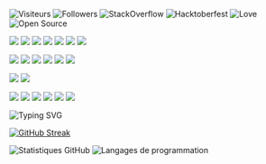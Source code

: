 <link rel="stylesheet" href="styles.css">

![Visiteurs](https://komarev.com/ghpvc/?username=enokseth&color=blueviolet&style=flat-square)
![Followers](https://img.shields.io/github/followers/enokseth?style=flat-square)
![StackOverflow](https://img.shields.io/badge/StackOverflow-helpful-orange?style=flat-square&logo=stackoverflow)
![Hacktoberfest](https://img.shields.io/badge/Hacktoberfest-%E2%9C%94-brightgreen?style=flat-square)
![Love](https://img.shields.io/badge/Made%20with-%E2%9D%A4-red?style=flat-square)
![Open Source](https://img.shields.io/badge/Open%20Source-%E2%9C%94-brightgreen?style=flat-square)



<img src="https://img.shields.io/badge/Kali-268BEE?style=for-the-badge&logo=kalilinux&logoColor=white"></img>
<img src="https://img.shields.io/badge/Ubuntu-E95420?style=for-the-badge&logo=ubuntu&logoColor=white"></img>
<img src="https://img.shields.io/badge/Android-3DDC84?style=for-the-badge&logo=android&logoColor=white"></img>
<img src="https://img.shields.io/badge/XDA--Developers-%23AC6E2F.svg?style=for-the-badge&logo=XDA-Developers&logoColor=white"></img>
<img src="https://img.shields.io/badge/iOS-000000?style=for-the-badge&logo=ios&logoColor=white"></img>
<img src="https://img.shields.io/badge/Linux-FCC624?style=for-the-badge&logo=linux&logoColor=black"></img>
<img src="https://img.shields.io/badge/-Stackoverflow-FE7A16?style=for-the-badge&logo=stack-overflow&logoColor=white"></img>

<img src="https://img.shields.io/badge/JavaScript-F7DF1E?style=for-the-badge&logo=javascript&logoColor=black"></img>
<img src="https://img.shields.io/badge/PHP-777BB4?style=for-the-badge&logo=php&logoColor=white"></img>
<img src="https://img.shields.io/badge/Python-3776AB?style=for-the-badge&logo=python&logoColor=white"></img>
<img src="https://img.shields.io/badge/Java-ED8B00?style=for-the-badge&logo=java&logoColor=white"></img>
<img src="https://img.shields.io/badge/perl-%2339457E.svg?style=for-the-badge&logo=perl&logoColor=white"></img>
<img src="https://img.shields.io/badge/mysql-%2300f.svg?style=for-the-badge&logo=mysql&logoColor=white"></img>

<img src="https://img.shields.io/badge/Krita-203759?style=for-the-badge&logo=krita&logoColor=EEF37B"></img>
<img src="https://img.shields.io/badge/Visual%20Studio%20Code-0078d7.svg?style=for-the-badge&logo=visual-studio-code&logoColor=white"></img>

<img src="https://img.shields.io/badge/DigitalOcean-%230167ff.svg?style=for-the-badge&logo=digitalOcean&logoColor=white"></img>
<img src="https://img.shields.io/badge/django-%23092E20.svg?style=for-the-badge&logo=django&logoColor=white"></img>
<img src="https://img.shields.io/badge/Flutter-%2302569B.svg?style=for-the-badge&logo=Flutter&logoColor=white"></img>
<img src="https://img.shields.io/badge/laravel-%23FF2D20.svg?style=for-the-badge&logo=laravel&logoColor=white"></img>
<img src="https://img.shields.io/badge/react-%2320232a.svg?style=for-the-badge&logo=react&logoColor=%2361DAFB"></img>
<img src="https://img.shields.io/badge/symfony-%23000000.svg?style=for-the-badge&logo=symfony&logoColor=white"></img>

![Typing SVG](https://readme-typing-svg.herokuapp.com?font=Fira+Code&size=22&duration=3000&pause=1000&color=F7768E&center=true&vCenter=true&width=435&lines=Reverse+Engineer+%7C+GSM+Enthusiast;Building+DracoNet+%F0%9F%90%89+;Radio+Recon+%7C+Modem+Unlock+Tools)

[![GitHub Streak](https://streak-stats.demolab.com/?user=enokseth&theme=tokyonight)](https://git.io/streak-stats)



![Statistiques GitHub](https://github-readme-stats.vercel.app/api?username=enokseth&show_icons=true&count_private=true)
 ![Langages de programmation](https://github-readme-stats.vercel.app/api/top-langs/?username=enokseth&layout=compact&count_private=true)
      


